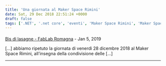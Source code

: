```yaml
---
title: 'Una giornata al Maker Space Rimini'
date: Sat, 29 Dec 2018 22:51:24 +0000
draft: false
tags: ['.NET', '.net core', 'eventi', 'Maker Space Rimini', 'Maker Space Rimini', 'xamarin', 'XAML']
---
```



#### 
[Bis di lasagne - FabLab Romagna](https://fablabromagna.org/bis-di-lasagne/ "") - <time datetime="2019-01-04 23:19:04">Jan 5, 2019</time>

\[…\] abbiamo ripetuto la giornata di venerdì 28 dicembre 2018 al Maker Space Rimini, all’insegna della condivisione delle \[…\]
<hr />
